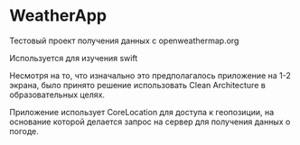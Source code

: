 # WeatherApp
Тестовый проект получения данных с openweathermap.org

Используется для изучения swift

Несмотря на то, что изначально это предполагалось приложение на 1-2 экрана, было принято решение использовать Clean Architecture в образовательных целях.

Приложение использует CoreLocation для доступа к геопозиции, на основание которой делается запрос на сервер для получения данных о погоде.


